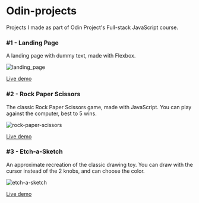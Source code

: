 # Odin-projects
Projects I made as part of Odin Project's Full-stack JavaScript course.

### #1 - Landing Page
A landing page with dummy text, made with Flexbox.

![landing_page](https://user-images.githubusercontent.com/4154061/182140240-f5302410-eea8-4e1a-93ab-2613b91dbef0.png)

[Live demo](https://nickpartalis.github.io/Odin-projects/landing-page/)

### #2 - Rock Paper Scissors
The classic Rock Paper Scissors game, made with JavaScript. You can play against the computer, best to 5 wins.

![rock-paper-scissors](https://user-images.githubusercontent.com/4154061/182140273-c2b6ca3e-a873-4ef3-8cd6-f7773fedbe86.png)

[Live demo](https://nickpartalis.github.io/Odin-projects/rock-paper-scissors/)

### #3 - Etch-a-Sketch
An approximate recreation of the classic drawing toy. You can draw with the cursor instead of the 2 knobs, and can choose the color.

![etch-a-sketch](https://user-images.githubusercontent.com/4154061/182140297-8f04d393-527e-4120-a918-143c18411c4d.png)

[Live demo](https://nickpartalis.github.io/Odin-projects/etch-a-sketch/)
